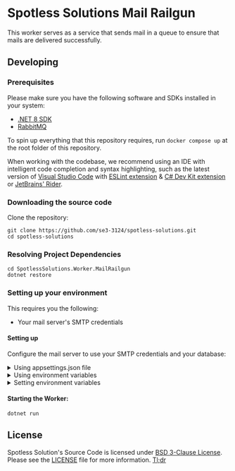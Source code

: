 # Spotless Solutions Mail Railgun

This worker serves as a service that sends mail in a queue
to ensure that mails are delivered successfully.

## Developing

### Prerequisites

Please make sure you have the following software and SDKs
installed in your system:

- [.NET 8 SDK](https://dotnet.microsoft.com/en-us/download)
- [RabbitMQ](https://www.rabbitmq.com/)

To spin up everything that this repository requires, run
`docker compose up` at the root folder of this
repository.

When working with the codebase, we recommend using an IDE
with intelligent code completion and syntax highlighting,
such as the latest version of [Visual Studio Code](https://code.visualstudio.com/)
with [ESLint extension](https://marketplace.visualstudio.com/items?itemName=dbaeumer.vscode-eslint) & [C# Dev Kit extension](https://marketplace.visualstudio.com/items?itemName=ms-dotnettools.csdevkit) or
[JetBrains' Rider](https://www.jetbrains.com/rider/).

### Downloading the source code

Clone the repository:

```
git clone https://github.com/se3-3124/spotless-solutions.git
cd spotless-solutions
```

### Resolving Project Dependencies

```
cd SpotlessSolutions.Worker.MailRailgun
dotnet restore
```

### Setting up your environment

This requires you the following:

- Your mail server's SMTP credentials

#### Setting up

Configure the mail server to use your SMTP credentials and
your database:

<details>
    <summary>Using appsettings.json file</summary>

```json
{
  "Mailer": {
    "Username": "your smtp server username",
    "Password": "your smtp server password",
    "Hostname": "your smtp host",
    "Port": "your smtp port, NOT A STRING",
    "Address": "your email address"
  }
}
```
</details>

<details>
    <summary>Using environment variables</summary>

```sh
dotnet user-secrets set "Mailer:Username" "your smtp server username"
dotnet user-secrets set "Mailer:Password" "your smtp server password"
dotnet user-secrets set "Mailer:Hostname" "your smtp server host"
dotnet user-secrets set "Mailer:Port" "your smtp server port"
dotnet user-secrets set "Mailer:Address" "your email address"
```
</details>

<details>
    <summary>Setting environment variables</summary>

**NOTE: This is using unix syntax of setting variables.**
**For windows see [here](https://www3.ntu.edu.sg/home/ehchua/programming/howto/Environment_Variables.html#zz-2.).**

```sh
export Mailer__Username='your smtp server username'
export Mailer__Password='your smtp server password'
export Mailer__Hostname='your smtp server hostname'
export Mailer__Port=your_smtp_port
export Mailer__Address='your email address'
```
</details>

#### Starting the Worker:

```
dotnet run
```

## License

Spotless Solution's Source Code is licensed under [BSD 3-Clause License](https://spdx.org/licenses/BSD-3-Clause.html).
Please see the [LICENSE](../LICENSE) file for more information.
[Tl;dr](https://www.tldrlegal.com/license/bsd-3-clause-license-revised)
